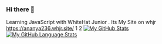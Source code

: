### Hi there 👋
Learning JavaScript with WhiteHat Junior .
Its My Site on whjr https://ananya236.whjr.site/
1
2
[![My GitHub Stats](https://github-readme-stats.vercel.app/api/?username=Ananya2306&count_private=true&theme=tokyonight&showicons=true)]()
[![My GitHub Language Stats](https://github-readme-stats.vercel.app/api/top-langs/?username=Ananya2306&langs_count=5&theme=tokyonight)]()
<!--
**Ananya2306/Ananya2306** is a ✨ _special_ ✨ repository because its `README.md` (this file) appears on your GitHub profile.

Here are some ideas to get you started:

- 🔭 I’m currently working on a New Game 
- 🌱 I’m currently learning JavaScript , Java , Python .......
- 👯 I’m looking to collaborate on a project 
- 📫 How to reach me: ananya230106@gmail.com
-->
